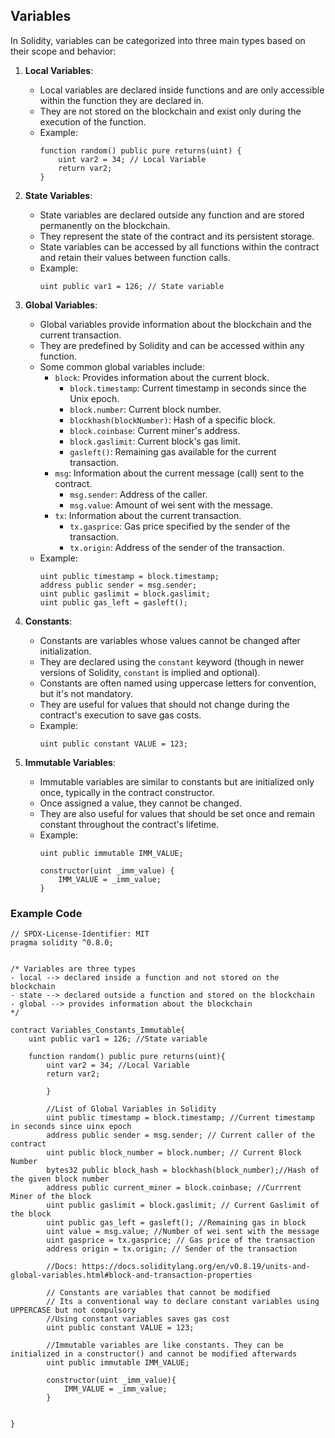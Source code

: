 ## Variables

In Solidity, variables can be categorized into three main types based on their scope and behavior:

1. **Local Variables**:
   - Local variables are declared inside functions and are only accessible within the function they are declared in.
   - They are not stored on the blockchain and exist only during the execution of the function.
   - Example:
     ```solidity
     function random() public pure returns(uint) { 
         uint var2 = 34; // Local Variable
         return var2;
     }
     ```

2. **State Variables**:
   - State variables are declared outside any function and are stored permanently on the blockchain.
   - They represent the state of the contract and its persistent storage.
   - State variables can be accessed by all functions within the contract and retain their values between function calls.
   - Example:
     ```solidity
     uint public var1 = 126; // State variable
     ```

3. **Global Variables**:
   - Global variables provide information about the blockchain and the current transaction.
   - They are predefined by Solidity and can be accessed within any function.
   - Some common global variables include:
     - `block`: Provides information about the current block.
       - `block.timestamp`: Current timestamp in seconds since the Unix epoch.
       - `block.number`: Current block number.
       - `blockhash(blockNumber)`: Hash of a specific block.
       - `block.coinbase`: Current miner's address.
       - `block.gaslimit`: Current block's gas limit.
       - `gasleft()`: Remaining gas available for the current transaction.
     - `msg`: Information about the current message (call) sent to the contract.
       - `msg.sender`: Address of the caller.
       - `msg.value`: Amount of wei sent with the message.
     - `tx`: Information about the current transaction.
       - `tx.gasprice`: Gas price specified by the sender of the transaction.
       - `tx.origin`: Address of the sender of the transaction.
   - Example:
     ```solidity
     uint public timestamp = block.timestamp;
     address public sender = msg.sender;
     uint public gaslimit = block.gaslimit;
     uint public gas_left = gasleft();
     ```

4. **Constants**:
   - Constants are variables whose values cannot be changed after initialization.
   - They are declared using the `constant` keyword (though in newer versions of Solidity, `constant` is implied and optional).
   - Constants are often named using uppercase letters for convention, but it's not mandatory.
   - They are useful for values that should not change during the contract's execution to save gas costs.
   - Example:
     ```solidity
     uint public constant VALUE = 123;
     ```

5. **Immutable Variables**:
   - Immutable variables are similar to constants but are initialized only once, typically in the contract constructor.
   - Once assigned a value, they cannot be changed.
   - They are also useful for values that should be set once and remain constant throughout the contract's lifetime.
   - Example:
     ```solidity
     uint public immutable IMM_VALUE;

     constructor(uint _imm_value) {
         IMM_VALUE = _imm_value;
     }
     ```

### Example Code

```solidity
// SPDX-License-Identifier: MIT
pragma solidity ^0.8.0;


/* Variables are three types
- local --> declared inside a function and not stored on the blockchain
- state --> declared outside a function and stored on the blockchain
- global --> provides information about the blockchain
*/

contract Variables_Constants_Immutable{
    uint public var1 = 126; //State variable

    function random() public pure returns(uint){ 
        uint var2 = 34; //Local Variable
        return var2;

        }

        //List of Global Variables in Solidity
        uint public timestamp = block.timestamp; //Current timestamp in seconds since uinx epoch
        address public sender = msg.sender; // Current caller of the contract
        uint public block_number = block.number; // Current Block Number
        bytes32 public block_hash = blockhash(block_number);//Hash of the given block number
        address public current_miner = block.coinbase; //Currrent Miner of the block
        uint public gaslimit = block.gaslimit; // Current Gaslimit of the block
        uint public gas_left = gasleft(); //Remaining gas in block
        uint value = msg.value; //Number of wei sent with the message
        uint gasprice = tx.gasprice; // Gas price of the transaction
        address origin = tx.origin; // Sender of the transaction

        //Docs: https://docs.soliditylang.org/en/v0.8.19/units-and-global-variables.html#block-and-transaction-properties

        // Constants are variables that cannot be modified
        // Its a conventional way to declare constant variables using UPPERCASE but not compulsory
        //Using constant variables saves gas cost
        uint public constant VALUE = 123;

        //Immutable variables are like constants. They can be initialized in a constructor() and cannot be modified afterwards
        uint public immutable IMM_VALUE;

        constructor(uint _imm_value){
            IMM_VALUE = _imm_value;
        }

        
}
```
